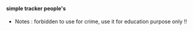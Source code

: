 #### simple tracker people's

- Notes : forbidden to use for crime, use it for education purpose only !!
